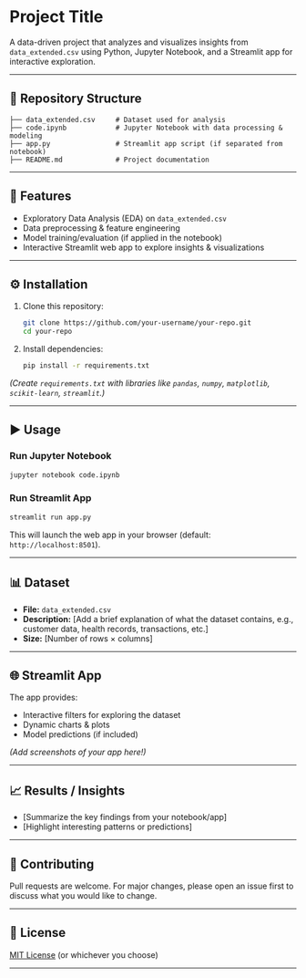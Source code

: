 # Project Title

A data-driven project that analyzes and visualizes insights from `data_extended.csv` using Python, Jupyter Notebook, and a Streamlit app for interactive exploration.

---

## 📂 Repository Structure

```
├── data_extended.csv     # Dataset used for analysis
├── code.ipynb            # Jupyter Notebook with data processing & modeling
├── app.py                # Streamlit app script (if separated from notebook)
├── README.md             # Project documentation
```

---

## 🚀 Features

* Exploratory Data Analysis (EDA) on `data_extended.csv`
* Data preprocessing & feature engineering
* Model training/evaluation (if applied in the notebook)
* Interactive Streamlit web app to explore insights & visualizations

---

## ⚙️ Installation

1. Clone this repository:

   ```bash
   git clone https://github.com/your-username/your-repo.git
   cd your-repo
   ```

2. Install dependencies:

   ```bash
   pip install -r requirements.txt
   ```

*(Create `requirements.txt` with libraries like `pandas`, `numpy`, `matplotlib`, `scikit-learn`, `streamlit`.)*

---

## ▶️ Usage

### Run Jupyter Notebook

```bash
jupyter notebook code.ipynb
```

### Run Streamlit App

```bash
streamlit run app.py
```

This will launch the web app in your browser (default: `http://localhost:8501`).

---

## 📊 Dataset

* **File:** `data_extended.csv`
* **Description:** \[Add a brief explanation of what the dataset contains, e.g., customer data, health records, transactions, etc.]
* **Size:** \[Number of rows × columns]

---

## 🌐 Streamlit App

The app provides:

* Interactive filters for exploring the dataset
* Dynamic charts & plots
* Model predictions (if included)

*(Add screenshots of your app here!)*

---

## 📈 Results / Insights

* \[Summarize the key findings from your notebook/app]
* \[Highlight interesting patterns or predictions]

---

## 🤝 Contributing

Pull requests are welcome. For major changes, please open an issue first to discuss what you would like to change.

---

## 📜 License

[MIT License](LICENSE) (or whichever you choose)

---